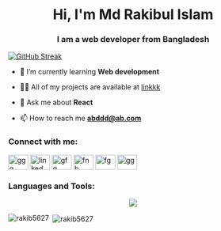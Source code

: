 <a href="https://www.facebook.com/profile.php?id=100006542651486">
<img src="" />
</a>




<h1 align="center">Hi, I'm Md Rakibul Islam</h1>
<h3 align="center">I am a web developer from Bangladesh</h3>




<a href="https://git.io/streak-stats"><img src="https://github-readme-streak-stats.herokuapp.com?user=Md%20Rakibul%20Islam&theme=one-dark-pro&border_radius=5" alt="GitHub Streak" /></a>



- 🌱 I’m currently learning **Web development**

- 👨‍💻 All of my projects are available at [linkkk](linkkk)

- 💬 Ask me about **React**

- 📫 How to reach me **abddd@ab.com**

<h3 align="left">Connect with me:</h3>
<p align="left">
<a href="https://twitter.com/ggg" target="blank"><img align="center" src="https://raw.githubusercontent.com/rahuldkjain/github-profile-readme-generator/master/src/images/icons/Social/twitter.svg" alt="ggg" height="30" width="40" /></a>
<a href="https://linkedin.com/in/linked in" target="blank"><img align="center" src="https://raw.githubusercontent.com/rahuldkjain/github-profile-readme-generator/master/src/images/icons/Social/linked-in-alt.svg" alt="linked in" height="30" width="40" /></a>
<a href="https://stackoverflow.com/users/gfg" target="blank"><img align="center" src="https://raw.githubusercontent.com/rahuldkjain/github-profile-readme-generator/master/src/images/icons/Social/stack-overflow.svg" alt="gfg" height="30" width="40" /></a>
<a href="https://fb.com/fnb" target="blank"><img align="center" src="https://raw.githubusercontent.com/rahuldkjain/github-profile-readme-generator/master/src/images/icons/Social/facebook.svg" alt="fnb" height="30" width="40" /></a>
<a href="https://instagram.com/fg" target="blank"><img align="center" src="https://raw.githubusercontent.com/rahuldkjain/github-profile-readme-generator/master/src/images/icons/Social/instagram.svg" alt="fg" height="30" width="40" /></a>
<a href="https://codeforces.com/profile/gg" target="blank"><img align="center" src="https://raw.githubusercontent.com/rahuldkjain/github-profile-readme-generator/master/src/images/icons/Social/codeforces.svg" alt="gg" height="30" width="40" /></a>
</p>

<h3 align="left">Languages and Tools:</h3>

<p align="center">
  <a href="https://skillicons.dev">
    <img src="https://skillicons.dev/icons?i=css,html,js,bootstrap,git" />
  </a>
</p>

<p><img align="left" src="https://github-readme-stats.vercel.app/api/top-langs?username=rakib5627&show_icons=true&locale=en&layout=compact" alt="rakib5627" /></p>

<p>&nbsp;<img align="center" src="https://github-readme-stats.vercel.app/api?username=rakib5627&show_icons=true&locale=en" alt="rakib5627" /></p>